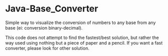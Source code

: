 # Java-Base_Converter

Simple way to visualize the conversion of numbers to any base from any base (ei: conversion binary-decimal).

This code does not attempt to find the fastest/best solution, but rather the way used using nothing but a piece of paper and a pencil.
If you want a fast converter, please look for other solution.